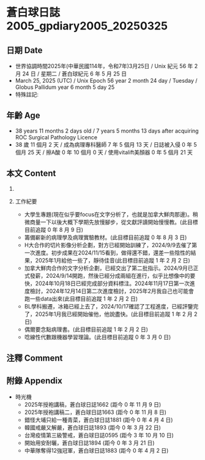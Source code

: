 [_metadata_:encoding]: - "utf-8"
[_metadata_:language]: - "zh-Hant-TW"
[_metadata_:fileformat]: - "markdown"
[_metadata_:MIME_type]: - "text/plain"
[_metadata_:markdown_version]: - "commonmark version 0.30"
[_metadata_:markdown_spec]: - "https://spec.commonmark.org/0.30/"

# 蒼白球日誌2005_gpdiary2005_20250325 #

## 日期 Date ##

* 世界協調時間2025年(中華民國114年，令和7年)3月25日 / Unix 紀元 56 年 2 月 24 日 / 星期二 / 蒼白球紀元 6 年 5 月 25 日
* March 25, 2025 (UTC) / Unix Epoch 56 year 2 month 24 day / Tuesday / Globus Pallidum year 6 month 5 day 25
* 特殊註記:

## 年齡 Age ##

* 38 years 11 months 2 days old / 7 years 5 months 13 days after acquiring ROC Surgical Pathology Licence
* 38 歲 11 個月 2 天 / 成為病理專科醫師 7 年 5 個月 13 天 / 日誌被入侵 0 年 5 個月 25 天 / 擦A酸 0 年 10 個月 0 天 / 使用vitalift美顏器 0 年 5 個月 21 天

## 本文 Content ##

1. 

2. 工作紀要

    - 大學生專題(現在似乎要focus在文字分析了，也就是加拿大鮮肉那邊)。稍微商量一下以後大概下學期先放慢腳步，從文獻評讀開始慢慢教。(此目標目前追蹤 0 年 8 月 9 日)
    - 籌備嶄新的病理學及病理實驗教材。(此目標目前追蹤 0 年 8 月 3 日)
    - H大合作的切片影像分析企劃，對方已經開始訓練了，2024/9/9去催了第一次進度。初步成果在2024/11/15看到，做得還不錯，還差一些陰性的結果，2025年1月給他一些了，靜待佳音(此目標目前追蹤 1 年 2 月 2 日)
    - 加拿大鮮肉合作的文字分析企劃，已經交出了第二批指示。2024/9月已正式發薪，2024/9/14開跑，然後已經分成兩組在進行，似乎比想像中的要快，2024年10月18日已經完成部分資料標注。2024年11月17日第一次進度檢討，2024年12月14日第二次進度檢討，2025年2月我自己也可能會跑一些data出來(此目標目前追蹤 1 年 2 月 2 日)
    - BL學科搬遷，冰箱已經上去了，2024/10/17確認了工程進度，已經評鑒完了，2025年1月我已經開始催他，他說盡快。(此目標目前追蹤 1 年 2 月 2 日)
    - 偶爾要念點病理書。(此目標目前追蹤 1 年 2 月 2 日)
    - 唸線性代數跟機器學習理論。(此目標目前追蹤 0 年 3 月 0 日)

## 注釋 Comment ##


## 附錄 Appendix ##

* 時光機
    - 2025年授袍講稿，蒼白球日誌1662 (距今 0 年 11 月 9 日)
    - 2025年授袍講稿二，蒼白球日誌1663 (距今 0 年 11 月 8 日)
    - 錯怪大埔只給一種青菜，蒼白球日誌1881 (距今 0 年 4 月 4 日)
    - 韓國戒嚴又解嚴，蒼白球日誌1893 (距今 0 年 3 月 22 日)
    - 台灣疫情第三級警戒，蒼白球日誌0595 (距今 3 年 10 月 10 日)
    - 開始用安耐曬，蒼白球日誌1894 (距今 0 年 3 月 21 日)
    - 中華隊奪得12強冠軍，蒼白球日誌1883 (距今 0 年 4 月 2 日)
